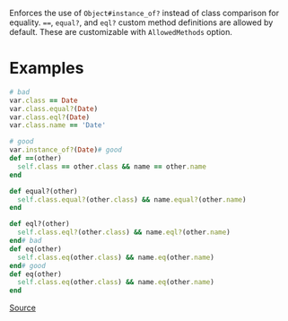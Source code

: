 
Enforces the use of `Object#instance_of?` instead of class comparison
for equality.
`==`, `equal?`, and `eql?` custom method definitions are allowed by default.
These are customizable with `AllowedMethods` option.

# Examples

```ruby
# bad
var.class == Date
var.class.equal?(Date)
var.class.eql?(Date)
var.class.name == 'Date'

# good
var.instance_of?(Date)# good
def ==(other)
  self.class == other.class && name == other.name
end

def equal?(other)
  self.class.equal?(other.class) && name.equal?(other.name)
end

def eql?(other)
  self.class.eql?(other.class) && name.eql?(other.name)
end# bad
def eq(other)
  self.class.eq(other.class) && name.eq(other.name)
end# good
def eq(other)
  self.class.eq(other.class) && name.eq(other.name)
end
```

[Source](http://www.rubydoc.info/gems/rubocop/RuboCop/Cop/Style/ClassEqualityComparison)